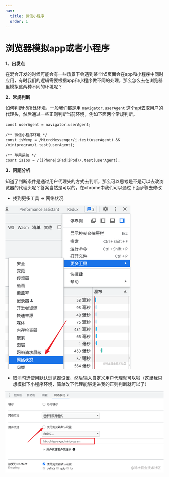 ```yaml
---
nav:
  title: 微信小程序
  order: 1
---
```


# 浏览器模拟app或者小程序

**1、出发点**

在混合开发的时候可能会有一些场景下会遇到某个h5页面会在app和小程序中同时应用，有时我们的逻辑需要根据app和小程序做不同的处理，那么怎么去在浏览器里模拟这两种不同的环境呢？

**2、常规判断**

如何判断h5所处环境，一般我们都是用 `navigator.userAgent` 这个api去取用户的代理头，然后通过一些正则判断当前环境，例如下面两个常规判断。

    const userAgent = navigator.userAgent;

    /** 微信小程序环境 */
    const isWemp = /MicroMessenger/i.test(userAgent) && /miniprogram/i.test(userAgent);

    /** 苹果系统 */
    cosnt isIos = /(iPhone|iPad|iPod)/.test(userAgent);

**3、问题分析**

知道了判断条件是通过用户代理头的方式去判断，那么可以思考是不是可以去改浏览器的代理头呢？答案当然是可以的，在chrome中我们可以通过下面步骤去修改

- 找到更多工具 -> 网络状况

![image.png](../assets/mp/0f508ce619234aaeb3fd8d083c5a329f~tplv-k3u1fbpfcp-watermark.png)

- 取消勾选使用默认浏览器设置，然后输入自定义用户代理就可以啦（这里我只想模拟下小程序环境，简单改下代理能够走进我的正则判断就可以了）

![image.png](../assets/mp/5606466d9d804b29872b99d94ee7dca2~tplv-k3u1fbpfcp-watermark.png)
